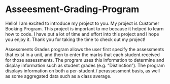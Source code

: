 # Asseesment-Grading-Program

Hello! I am excited to introduce my project to you. My project is Customer Booking Program. This project is important to me because it helped to learn how to code. I have put a lot of time and effort into this project and I hope you enjoy it. Thank you for taking the time to check out my project!

Assessments Grades program allows the user first specify the assessments that exist in a unit, and then to enter the marks that each student received for those assessments. The program uses this information to determine and display information such as student grades (e.g. “Distinction”). The program displays information on both a per-student / perassessment basis, as well as some aggregated data such as a class average.
